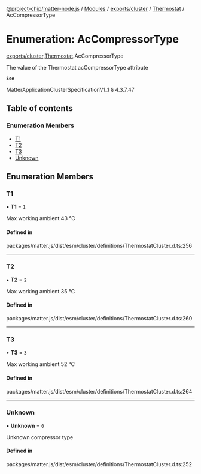 [@project-chip/matter-node.js](../README.md) / [Modules](../modules.md) / [exports/cluster](../modules/exports_cluster.md) / [Thermostat](../modules/exports_cluster.Thermostat.md) / AcCompressorType

# Enumeration: AcCompressorType

[exports/cluster](../modules/exports_cluster.md).[Thermostat](../modules/exports_cluster.Thermostat.md).AcCompressorType

The value of the Thermostat acCompressorType attribute

**`See`**

MatterApplicationClusterSpecificationV1_1 § 4.3.7.47

## Table of contents

### Enumeration Members

- [T1](exports_cluster.Thermostat.AcCompressorType.md#t1)
- [T2](exports_cluster.Thermostat.AcCompressorType.md#t2)
- [T3](exports_cluster.Thermostat.AcCompressorType.md#t3)
- [Unknown](exports_cluster.Thermostat.AcCompressorType.md#unknown)

## Enumeration Members

### T1

• **T1** = ``1``

Max working ambient 43 °C

#### Defined in

packages/matter.js/dist/esm/cluster/definitions/ThermostatCluster.d.ts:256

___

### T2

• **T2** = ``2``

Max working ambient 35 °C

#### Defined in

packages/matter.js/dist/esm/cluster/definitions/ThermostatCluster.d.ts:260

___

### T3

• **T3** = ``3``

Max working ambient 52 °C

#### Defined in

packages/matter.js/dist/esm/cluster/definitions/ThermostatCluster.d.ts:264

___

### Unknown

• **Unknown** = ``0``

Unknown compressor type

#### Defined in

packages/matter.js/dist/esm/cluster/definitions/ThermostatCluster.d.ts:252
